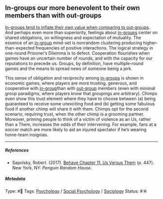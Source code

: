 ## In-groups our more benevolent to their own members than with out-groups

[In-groups tend to inflate their own value when comparing to out-groups](In-groups%20tend%20to%20inflate%20their%20own%20value%20when%20comparing%20to%20out-groups.md). And perhaps even more than superiority, feelings about [in-groups](In-group%20and%20out-group.md) center on shared obligations, on willingness and expectation of mutuality. The essence of an [in-group](In-group%20and%20out-group.md) mind-set is nonrandom clustering producing higher-than-expected frequencies of positive interactions. The logical strategy in one-round Prisoner’s Dilemma is to defect. Cooperation flourishes when games have an uncertain number of rounds, and with the capacity for our reputations to precede us. Groups, by definition, have multiple-round games and the means to spread news of someone being a jerk.

This sense of obligation and reciprocity among [in-groups](In-group%20and%20out-group.md) is shown in economic games, where players are more trusting, generous, and cooperative with [in-group](In-group%20and%20out-group.md)than with [out-group](In-group%20and%20out-group.md) members (even with minimal group paradigms, where players know that groupings are arbitrary). Chimps even show this trust element where they have to choose between (a) being guaranteed to receive some unexciting food and (b) getting some fabulous food if another chimp will share it with them. Chimps opt for the second scenario, requiring trust, when the other chimp is a grooming partner. Moreover, priming people to think of a victim of violence as an Us, rather than a Them, increases the odds of their intervening. For example, fans at a soccer match are more likely to aid an injured spectator if he’s wearing home-team insignias.

---

##### References

* Sapolsky, Robert. (2017). [Behave Chapter 11. Us Versus Them](Behave%20Chapter%2011.%20Us%20Versus%20Them.md) (p. 447). New York, NY: *Penguin Random House*. 

##### Metadata

Type: #🔴 
Tags: [Psychology](Psychology.md) / [Social Psychology](Social%20Psychology.md) / [Sociology](Sociology.md) 
Status: #☀️ 
